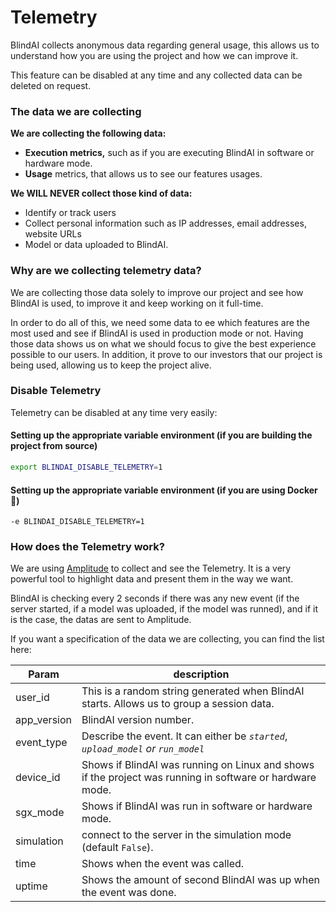 # Telemetry

BlindAI collects anonymous data regarding general usage, this allows us to understand how you are using the project and how we can improve it.&#x20;

This feature can be disabled at any time and any collected data can be deleted on request.

### The data we are collecting <a href="#what-kind-of-data-do-we-collect" id="what-kind-of-data-do-we-collect"></a>

**We are collecting the following data:**

* **Execution metrics,** such as if you are executing BlindAI in software or hardware mode.
* **Usage** metrics, that allows us to see our features usages.

**We WILL NEVER collect those kind of data:**

* Identify or track users
* Collect personal information such as IP addresses, email addresses, website URLs
* Model or data uploaded to BlindAI.

### Why are we collecting telemetry data? <a href="#what-kind-of-data-do-we-collect" id="what-kind-of-data-do-we-collect"></a>

We are collecting those data solely to improve our project and see how BlindAI is used, to improve it and keep working on it full-time.

In order to do all of this, we need some data to ee which features are the most used and see if BlindAI is used in production mode or not. Having those data shows us on what we should focus to give the best experience possible to our users. In addition, it prove to our investors that our project is being used, allowing us to keep the project alive.&#x20;

### Disable Telemetry <a href="#what-kind-of-data-do-we-collect" id="what-kind-of-data-do-we-collect"></a>

Telemetry can be disabled at any time very easily:&#x20;

#### Setting up the appropriate variable environment (if you are building the project from source)

```bash
export BLINDAI_DISABLE_TELEMETRY=1
```

#### Setting up the appropriate variable environment (if you are using Docker 🐳)

```
-e BLINDAI_DISABLE_TELEMETRY=1
```

### How does the Telemetry work? <a href="#exhaustive-list-of-all-collected-data" id="exhaustive-list-of-all-collected-data"></a>

We are using [Amplitude](https://amplitude.com) to collect and see the Telemetry. It is a very powerful tool to highlight data and present them in the way we want.&#x20;

BlindAI is checking every 2 seconds if there was any new event (if the server started, if a model was uploaded, if the model was runned), and if it is the case, the datas are sent to Amplitude.

If you want a specification of the data we are collecting, you can find the list here:&#x20;

| Param        | description                                                                                              |
| ------------ | -------------------------------------------------------------------------------------------------------- |
| user\_id     | This is a random string generated when BlindAI starts. Allows us to group a session data.                |
| app\_version | BlindAI version number.                                                                                  |
| event\_type  | Describe the event. It can either be _`started`_, _`upload_model` or `run_model`_                        |
| device\_id   | Shows if BlindAI was running on Linux and shows if the project was running in software or hardware mode. |
| sgx\_mode    | Shows if BlindAI was run in software or hardware mode.                                                   |
| simulation   | connect to the server in the simulation mode (default `False`).                                          |
| time         | Shows when the event was called.                                                                         |
| uptime       | Shows the amount of second BlindAI was up when the event was done.                                       |
